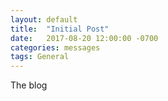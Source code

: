 ```yaml
---
layout: default
title:  "Initial Post"
date:   2017-08-20 12:00:00 -0700
categories: messages
tags: General
---
```


The blog